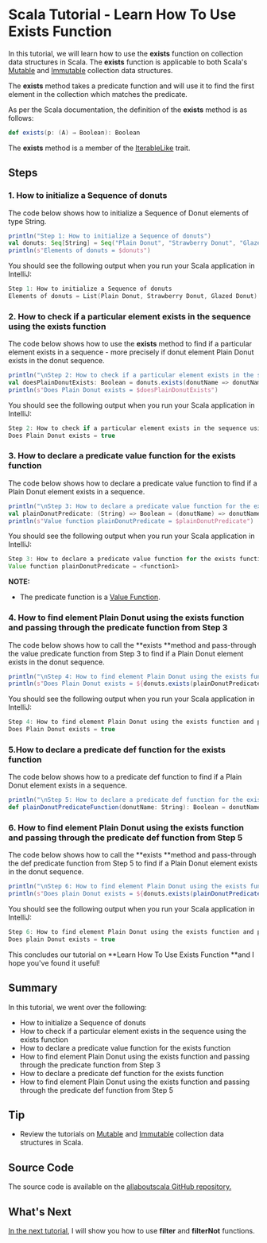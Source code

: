 # Scala Tutorial - Learn How To Use Exists Function


In this tutorial, we will learn how to use the **exists** function on collection data structures in Scala. The **exists** function is applicable to both Scala's [Mutable](http://allaboutscala.com/tutorials/chapter-7-beginner-tutorial-using-scala-mutable-collection/) and [Immutable](http://allaboutscala.com/tutorials/chapter-6-beginner-tutorial-using-scala-immutable-collection/) collection data structures.

 

The **exists** method takes a predicate function and will use it to find the first element in the collection which matches the predicate.

 

As per the Scala documentation, the definition of the **exists** method is as follows:

```scala
def exists(p: (A) ⇒ Boolean): Boolean

```

 

The **exists** method is a member of the [IterableLike](http://www.scala-lang.org/api/current/scala/collection/IterableLike.html) trait.

## Steps

### 1. How to initialize a Sequence of donuts

The code below shows how to initialize a Sequence of Donut elements of type String.

```scala
println("Step 1: How to initialize a Sequence of donuts")
val donuts: Seq[String] = Seq("Plain Donut", "Strawberry Donut", "Glazed Donut")
println(s"Elements of donuts = $donuts")

```

 

You should see the following output when you run your Scala application in IntelliJ:

```scala
Step 1: How to initialize a Sequence of donuts
Elements of donuts = List(Plain Donut, Strawberry Donut, Glazed Donut)

```

 

### 2. How to check if a particular element exists in the sequence using the exists function

The code below shows how to use the **exists** method to find if a particular element exists in a sequence - more precisely if donut element Plain Donut exists in the donut sequence.

```scala
println("\nStep 2: How to check if a particular element exists in the sequence using the exists function")
val doesPlainDonutExists: Boolean = donuts.exists(donutName => donutName == "Plain Donut")
println(s"Does Plain Donut exists = $doesPlainDonutExists")


```

You should see the following output when you run your Scala application in IntelliJ:

```scala
Step 2: How to check if a particular element exists in the sequence using the exists function
Does Plain Donut exists = true

```

 

### 3. How to declare a predicate value function for the exists function

The code below shows how to declare a predicate value function to find if a Plain Donut element exists in a sequence.

```scala
println("\nStep 3: How to declare a predicate value function for the exists function")
val plainDonutPredicate: (String) => Boolean = (donutName) => donutName == "Plain Donut"
println(s"Value function plainDonutPredicate = $plainDonutPredicate")


```

You should see the following output when you run your Scala application in IntelliJ:

```scala
Step 3: How to declare a predicate value function for the exists function
Value function plainDonutPredicate = <function1>

```

**NOTE:**

- The predicate function is a [Value Function](http://allaboutscala.com/tutorials/chapter-3-beginner-tutorial-using-functions-scala/scala-tutorial-learn-create-val-function-val-vs-def/).

### 4. How to find element Plain Donut using the exists function and passing through the predicate function from Step 3

The code below shows how to call the **exists **method and pass-through the value predicate function from Step 3 to find if a Plain Donut element exists in the donut sequence.

```scala
println("\nStep 4: How to find element Plain Donut using the exists function and passing through the predicate function from Step 3")
println(s"Does Plain Donut exists = ${donuts.exists(plainDonutPredicate)}")


```

You should see the following output when you run your Scala application in IntelliJ:

```scala
Step 4: How to find element Plain Donut using the exists function and passing through the predicate function from Step 3
Does Plain Donut exists = true

```

 

### 5.How to declare a predicate def function for the exists function

The code below shows how to a predicate def function to find if a Plain Donut element exists in a sequence.

```scala
println("\nStep 5: How to declare a predicate def function for the exists function")
def plainDonutPredicateFunction(donutName: String): Boolean = donutName == "Plain Donut"


```

### 6. How to find element Plain Donut using the exists function and passing through the predicate def function from Step 5

The code below shows how to call the **exists **method and pass-through the def predicate function from Step 5 to find if a Plain Donut element exists in the donut sequence.

```scala
println("\nStep 6: How to find element Plain Donut using the exists function and passing through the predicate function from Step 5")
println(s"Does plain Donut exists = ${donuts.exists(plainDonutPredicateFunction(_))}")


```

You should see the following output when you run your Scala application in IntelliJ:

```scala
Step 6: How to find element Plain Donut using the exists function and passing through the predicate function from Step 5
Does plain Donut exists = true

```

This concludes our tutorial on **Learn How To Use Exists Function **and I hope you've found it useful!

 


## Summary

In this tutorial, we went over the following:

- How to initialize a Sequence of donuts
- How to check if a particular element exists in the sequence using the exists function
- How to declare a predicate value function for the exists function
- How to find element Plain Donut using the exists function and passing through the predicate function from Step 3
- How to declare a predicate def function for the exists function
- How to find element Plain Donut using the exists function and passing through the predicate def function from Step 5

## Tip

- Review the tutorials on [Mutable](http://allaboutscala.com/tutorials/chapter-7-beginner-tutorial-using-scala-mutable-collection/) and [Immutable](http://allaboutscala.com/tutorials/chapter-6-beginner-tutorial-using-scala-immutable-collection/) collection data structures in Scala.

## Source Code

The source code is available on the [allaboutscala GitHub repository.](https://github.com/nadimbahadoor/allaboutscala)

 

## What's Next

[In the next tutorial](http://allaboutscala.com/tutorials/chapter-8-beginner-tutorial-using-scala-collection-functions/scala-filter-filternot-function/), I will show you how to use **filter** and **filterNot** functions.